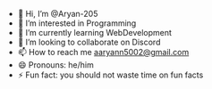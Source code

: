 - 👋 Hi, I’m @Aryan-205
- 👀 I’m interested in Programming
- 🌱 I’m currently learning WebDevelopment
- 💞️ I’m looking to collaborate on Discord
- 📫 How to reach me aaryann5002@gmail.com
- 😄 Pronouns: he/him
- ⚡ Fun fact: you should not waste time on fun facts

<!---
Aryan-205/Aryan-205 is a ✨ special ✨ repository because its `README.md` (this file) appears on your GitHub profile.
You can click the Preview link to take a look at your changes.
--->
